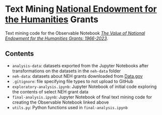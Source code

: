 # Text Mining [National Endowment for the Humanities](https://www.neh.gov) Grants

Text mining code for the Observable Notebook *[The Value of National Endowment for the Humanities Grants: 1966-2023](https://observablehq.com/@thegoose20/neh-grants)*.

## Contents
* `analysis-data`: datasets exported from the Jupyter Notebooks after transformations on the datasets in the `neh-data` folder
* `neh-data`: datasets about NEH grants downloaded from [Data.gov](https://catalog.data.gov/organization/neh-gov)
* `.gitignore`: file specifying file types to not upload to GitHub
* `exploratory-analysis.ipynb`: Jupyter Notebook of initial code exploring the contents of select NEH grant data
* `final-analysis.ipynb`: Jupyter Notebook of final text mining code for creating the Observable Notebook linked above
* `utils.py`: Python functions used in `final-analysis.ipynb`
